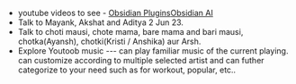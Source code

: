 - youtube videos to see - [Obsidian Plugins](https://www.youtube.com/watch?v=cBm95iCcX2E)[Obsidian AI](https://www.youtube.com/watch?v=tNAsLbGdM6A)
- Talk to Mayank, Akshat and Aditya 2 Jun 23.
- Talk to choti mausi, chote mama, bare mama and bari mausi, chotka(Ayansh), chotki(Kristi / Anshika) aur Arsh.
- Explore Youtoob music --- can play familiar music of the current playing. can customize according to multiple selected artist and can futher categorize to your need such as for workout, popular, etc..